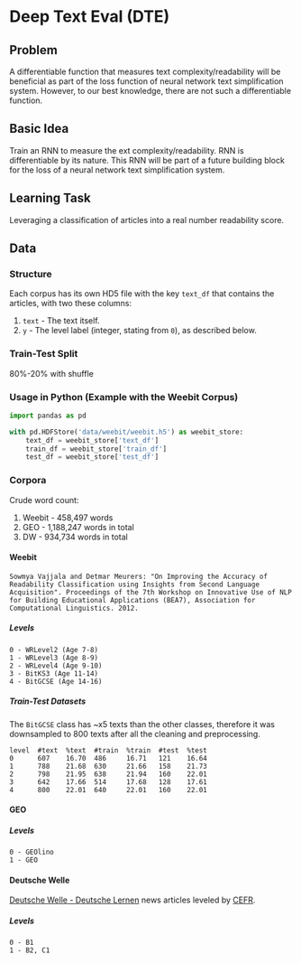 # Deep Text Eval (DTE)

## Problem
A differentiable function that measures text complexity/readability will be beneficial as part of the loss function of neural network text simplification system. However, to our best knowledge, there are not such a differentiable
function.

## Basic Idea
Train an RNN to measure the ext complexity/readability. RNN is differentiable by
its nature. This RNN will be part of a future building block for the loss of a
neural network text simplification system.

## Learning Task
Leveraging a classification of articles into a real number readability score.

## Data

### Structure
Each corpus has its own HD5 file with the key `text_df` that contains the
articles, with two these columns:

1. `text` - The text itself.
2. `y` - The level label (integer, stating from `0`), as described below.

### Train-Test Split
80%-20% with shuffle

### Usage in Python (Example with the Weebit Corpus)
```python
import pandas as pd

with pd.HDFStore('data/weebit/weebit.h5') as weebit_store:
	text_df = weebit_store['text_df']
	train_df = weebit_store['train_df']
	test_df = weebit_store['test_df']
```

### Corpora

Crude word count:

1. Weebit - 458,497 words
2. GEO - 1,188,247 words in total
3. DW - 934,734 words in total


#### Weebit
```
Sowmya Vajjala and Detmar Meurers: "On Improving the Accuracy of
Readability Classification using Insights from Second Language
Acquisition". Proceedings of the 7th Workshop on Innovative Use of NLP
for Building Educational Applications (BEA7), Association for
Computational Linguistics. 2012.
```

##### Levels
```
0 - WRLevel2 (Age 7-8)
1 - WRLevel3 (Age 8-9)
2 - WRLevel4 (Age 9-10)
3 - BitKS3 (Age 11-14)
4 - BitGCSE (Age 14-16)
```
##### Train-Test Datasets
The `BitGCSE` class has ~x5 texts than the other classes, therefore it was
downsampled to 800 texts after all the cleaning and preprocessing.

```
level  #text  %text  #train  %train  #test  %test
0      607    16.70  486     16.71   121    16.64
1      788    21.68  630     21.66   158    21.73
2      798    21.95  638     21.94   160    22.01
3      642    17.66  514     17.68   128    17.61
4      800    22.01  640     22.01   160    22.01
```

#### GEO
##### Levels
```
0 - GEOlino
1 - GEO
```


#### Deutsche Welle
[Deutsche Welle - Deutsche Lernen](http://www.dw.com/de/deutsch-lernen/s-2055)
news articles leveled by
[CEFR](https://en.wikipedia.org/wiki/Common_European_Framework_of_Reference_for_Languages).

##### Levels
```
0 - B1
1 - B2, C1
```
